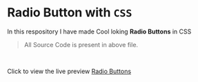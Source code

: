 # Radio Button with ```CSS```

In this respository I have made 
Cool loking **Radio Buttons** in CSS

>All Source Code is present in above file.
<br> 

Click to view the live preview
[Radio Buttons](https://gaurava722.github.io/RadioButton/ "Radio Buttons In CSS")
